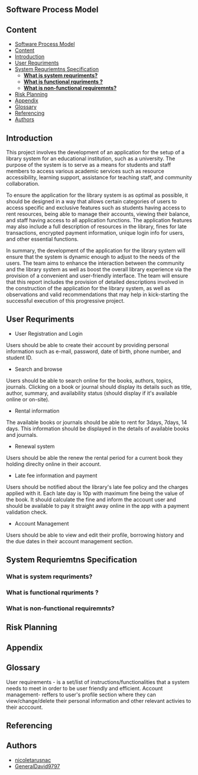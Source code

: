 ## Software Process Model 
## Content 

- [Software Process Model](#software-process-model)
- [Content](#content)
- [Introduction](#introduction)
- [User Requriments](#user-requriments)
- [System Requriemtns Specification](#system-requriemtns-specification)
  - [**What is system requriments?**](#what-is-system-requriments)
  - [**What is functional rquriments ?**](#what-is-functional-rquriments-)
  - [**What is non-functional requiremnts?**](#what-is-non-functional-requiremnts)
- [Risk Planning](#risk-planning)
- [Appendix](#appendix)
- [Glossary](#glossary)
- [Referencing](#referencing)
- [Authors](#authors)

## Introduction 

This project involves the development of an application for the setup of a library system for an educational institution, such as a university. The purpose of the system is to serve as a means for students and staff members to access various academic services such as resource accessibility, learning support, assistance for teaching staff, and community collaboration.

To ensure the application for the library system is as optimal as possible, it should be designed in a way that allows certain categories of users to access specific and exclusive features such as students having access to rent resources, being able to manage their accounts, viewing their balance, and staff having access to all application functions. The application features may also include a full description of resources in the library, fines for late transactions, encrypted payment information, unique login info for users, and other essential functions.

In summary, the development of the application for the library system will ensure that the system is dynamic enough to adjust to the needs of the users. The team aims to enhance the interaction between the community and the library system as well as boost the overall library experience via the provision of a convenient and user-friendly interface. The team will ensure that this report includes the provision of detailed descriptions involved in the construction of the application for the library system, as well as observations and valid recommendations that may help in kick-starting the successful execution of this progressive project.

## User Requriments 
* User Registration and Login 

Users should be able to create their account by providing personal information such as e-mail, password, date of birth, phone number, and student ID.
* Search and browse

Users should be able to search online for the books, authors, topics, journals. Clicking on a book or journal should display its details such as title, author, summary, and availability status (should display if it's  available online or on-site). 

* Rental information 

The available books or journals should be able to rent for 3days, 7days, 14 days. This information should be displayed in the details of available books and journals. 

* Renewal system

Users should be able the renew the rental period for a current book they holding direclty online in their account.
* Late fee information and payment

Users should be notified about the library's late fee policy and the charges applied with it. Each late day is 10p with maximum fine being the value of the book. It should calculate the fine and inform the account user and should be available to pay it straight away online in the app with a payment validation check.
* Account Management

Users should be able to view and edit their profile, borrowing history and the due dates in their account management section.

## System Requriemtns Specification 

### **What is system requriments?**

### **What is functional rquriments ?** 

### **What is non-functional requiremnts?**

## Risk Planning 

## Appendix 

## Glossary  
User requirements - is a set/list of instructions/functionalities that a system needs to meet in order to be user friendly and efficient.
Account management- reffers to user's profile section where they can view/change/delete their personal information and other relevant activies to their acccount.

## Referencing 

## Authors

- [nicoletarusnac](https://github.com/nicoletarusnac)
- [GeneralDavid9797](https://github.com/GeneralDavid9797)
